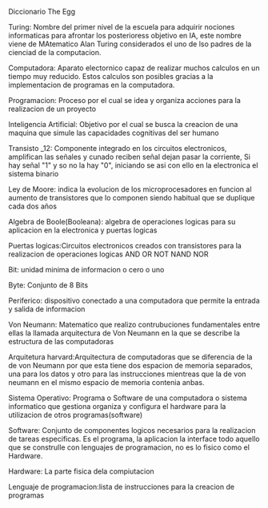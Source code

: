 
Diccionario The Egg

Turing: Nombre del primer nivel de la escuela para adquirir nociones informaticas para afrontar los posterioress objetivo en IA, este nombre viene de  MAtematico Alan Turing considerados el uno de lso padres de la cienciad de la computacion.

Computadora: Aparato electornico capaz de realizar muchos calculos en un tiempo muy reducido. Estos calculos son posibles gracias a la implementacion de programas en la computadora.

Programacion: Proceso por el cual se idea y organiza acciones para la realizacion de un proyecto

Inteligencia Artificial: Objetivo por el cual se busca la creacion de una maquina que simule las capacidades cognitivas del ser humano

Transisto _12: Componente integrado  en los circuitos electronicos, amplifican las señales  y  cunado reciben señal dejan pasar la corriente, Si hay señal "1" y so no la hay "0", iniciando se asi con ello en la electronica el sistema binario

Ley de Moore: indica la evolucion de los microprocesadores en funcion al aumento de transistores que lo componen siendo habitual que se duplique cada dos años 

Algebra de Boole(Booleana): algebra de operaciones logicas para su aplicacion en la electronica y puertas logicas

Puertas logicas:Circuitos electronicos creados con transistores para la realizacion de operaciones logicas
  AND
  OR
  NOT
  NAND
  NOR

Bit: unidad minima de informacion o cero o uno

Byte: Conjunto de 8 Bits

Periferico: dispositivo conectado a una computadora que permite la entrada y salida de informacion

Von Neumann: Matematico que realizo contrubuciones fundamentales entre ellas la llamada arquitectura de Von Neumann en la que se describe la estructura de las computadoras

Arquitetura harvard:Arquitectura de computadoras que se diferencia de la de von Neumann por que esta tiene dos espacion de memoria separados, una para los datos y otro para las instrucciones mientreas que la de von neumann en el mismo espacio de memoria contenia anbas.

Sistema Operativo: Programa o Software de una computadora o sistema informatico que gestiona organiza y configura el hardware para la utilizacion de  otros programas(software)

Software: Conjunto de componentes logicos necesarios para la realizacion de tareas especificas. Es el programa, la aplicacion la interface todo aquello que se construlle con lenguajes de programacion, no es lo fisico como el Hardware.

Hardware: La parte fisica dela compiutacion 


Lenguaje de programacion:lista de instrucciones para la creacion de programas



  
